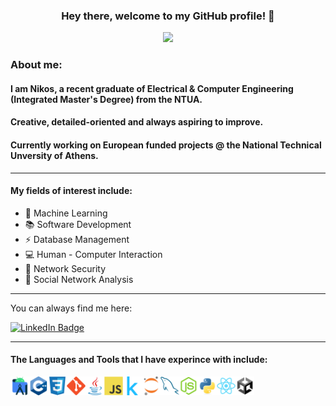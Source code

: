 <h3 id = "title" align = "center">
  Hey there, welcome to my GitHub profile! 👋
</h3>

<div id = "header" align = "center">
  <img src="https://media.giphy.com/media/v1.Y2lkPTc5MGI3NjExN2IxMjcyYTFlY2YyYjQyNTEyZmJjNmUwNzE5ZDgyZmViNDgzNWZiMiZlcD12MV9pbnRlcm5hbF9naWZzX2dpZklkJmN0PXM/KRfBgRKoKuXno1Sb4D/giphy.gif"/>
</div>

<!--
  * You can contact me via e-mail @ nikos.astrin@gmail.com
-->

### About me:

#### I am Nikos, a recent graduate of Electrical & Computer Engineering (Integrated Master's Degree) from the NTUA. 
#### Creative, detailed-oriented and always aspiring to improve.
#### Currently working on European funded projects @ the National Technical Unversity of Athens.

---

#### My fields of interest include: 

- :brain: Machine Learning
- 📚 Software Development
- ⚡ Database Management
- 💻 Human - Computer Interaction
- 💬 Network Security
- 👯 Social Network Analysis

---

You can always find me here: 
<div id = "badges">
  <a href = "https://www.linkedin.com/in/nikolaos-astrinakis-a95b3a219/">
    <img src = "https://img.shields.io/badge/LinkedIn-blue?logo=linkedin&logoColor=white&style=flat" alt="LinkedIn Badge"/>
  </a>
</div>

---

#### The Languages and Tools that I have experince with include:

<img align ="left" alt = "Android Studio" width = "30px" src = "https://raw.githubusercontent.com/devicons/devicon/1119b9f84c0290e0f0b38982099a2bd027a48bf1/icons/androidstudio/androidstudio-original.svg">
<img align = "left" alt = "C++" width = "30px" src = "https://raw.githubusercontent.com/devicons/devicon/1119b9f84c0290e0f0b38982099a2bd027a48bf1/icons/cplusplus/cplusplus-original.svg">
<img align = "left" alt = "CSS" width = "30px" src = "https://raw.githubusercontent.com/devicons/devicon/1119b9f84c0290e0f0b38982099a2bd027a48bf1/icons/css3/css3-original.svg">
<img align = "left" alt = "Git Bash" width = "30px" src = "https://raw.githubusercontent.com/devicons/devicon/1119b9f84c0290e0f0b38982099a2bd027a48bf1/icons/git/git-original.svg">
<img align = "left" alt = "Java" width = "30px" src = "https://raw.githubusercontent.com/devicons/devicon/1119b9f84c0290e0f0b38982099a2bd027a48bf1/icons/java/java-original.svg">
<img align = "left" alt = "JavaScript" width = "30px" src = "https://raw.githubusercontent.com/devicons/devicon/1119b9f84c0290e0f0b38982099a2bd027a48bf1/icons/javascript/javascript-original.svg">
<img align = "left" alt = "Kaggle" width = "30px" src = "https://raw.githubusercontent.com/devicons/devicon/1119b9f84c0290e0f0b38982099a2bd027a48bf1/icons/kaggle/kaggle-original.svg">
<img align = "left" alt = "Jupyter" width = "30px" src = "https://raw.githubusercontent.com/devicons/devicon/1119b9f84c0290e0f0b38982099a2bd027a48bf1/icons/jupyter/jupyter-original.svg">
<img align = "left" alt = "MySQL" width = "30px" src = "https://raw.githubusercontent.com/devicons/devicon/1119b9f84c0290e0f0b38982099a2bd027a48bf1/icons/mysql/mysql-original.svg">
<img align = "left" alt = "NodeJS" width = "30px" src = "https://raw.githubusercontent.com/devicons/devicon/1119b9f84c0290e0f0b38982099a2bd027a48bf1/icons/nodejs/nodejs-original.svg">
<img align = "left" alt = "Python" width = "30px" src = "https://raw.githubusercontent.com/devicons/devicon/1119b9f84c0290e0f0b38982099a2bd027a48bf1/icons/python/python-original.svg">
<img align = "left" alt = "React" width = "30px" src = "https://raw.githubusercontent.com/devicons/devicon/1119b9f84c0290e0f0b38982099a2bd027a48bf1/icons/react/react-original.svg">
<img align = "left" alt = "Unity" width = "30px" src = "https://raw.githubusercontent.com/devicons/devicon/1119b9f84c0290e0f0b38982099a2bd027a48bf1/icons/unity/unity-original.svg">
